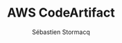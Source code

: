 ---
title:  "AWS CodeArtifact"
description: "Join us this week on the AWS Developers podcast as we dive deep into CodeArtifact, AWS's fully managed artifact repository service. In this insightful discussion with the team behind CodeArtifact, we explore what makes this service essential for developers. Discover the myriad benefits it offers in terms of availability, security, and cost-efficiency.

Did you know that 83% of Maven's public server bandwidth is consumed by just 1% of its client IP addresses? Utilizing a private artifact repository like CodeArtifact not only optimizes your workflows but also contributes to a more sustainable internet infrastructure.

We'll also share expert insights and best practices for deploying CodeArtifact at scale, ensuring you get the most out of this powerful service. Tune in to enhance your development process and learn how to be a responsible internet citizen."
guests:
   - name: "Car Lewis"
     title: "Software Development Manager, AWS"
     link: "https://www.linkedin.com/in/carlglewis/"
   - name: "Derek Tam"
     title: "Software Development Manager, AWS"
     link: "https://www.linkedin.com/in/derek-tam-3548987/"
episode: 120
duration: "00:33:14" 
size: 63823958
file: 120.mp3
publication: "2024-07-05 04:00:00 +0000"
author: Sébastien Stormacq
category: podcasts
social-background: 120.png
appleEpisodeId: 1000662777203
aws-categories:
  - "Developer Tools"
links:
  - text: "AWS CodeArtifact"
    link: https://docs.aws.amazon.com/codeartifact/latest/ug/welcome.html
  - text: "Recent blog posts I wrote about CodeArtifact"
    link: https://aws.amazon.com/blogs/aws/category/developer-tools/aws-code-artifact/
  - text: "83% of maven servers bandwidth is consumed by 1% of its client IP addresses, the Sonatype blog post"
    link: https://www.sonatype.com/blog/maven-central-and-the-tragedy-of-the-commons
---
